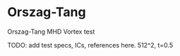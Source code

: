 # Orszag-Tang

Orszag-Tang MHD Vortex test

TODO: add test specs, ICs, references here. 512^2, t=0.5



